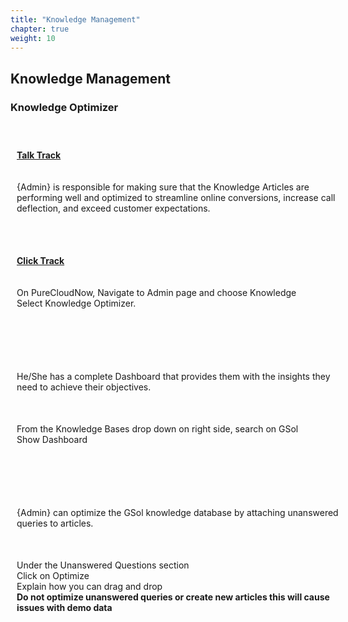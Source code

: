 ```yaml
---
title: "Knowledge Management"
chapter: true
weight: 10
---
```


<style>
td, th {
   border: none!important;
}
.row {
    display: flex;
    flex-wrap: wrap;
    margin-right: -15px;
    margin-left: -15px;
}

/* Extra small devices (phones, 600px and down) */
@media only screen and (max-width: 600px) {
    .col {
        flex: 0 0 100%;
        max-width: 100%;
        padding: 25px;
    }
}
/* Small devices (portrait tablets and large phones, 600px and up) */
@media only screen and (min-width: 600px) {
    .col {
        flex: 0 0 100%;
        max-width: 100%;
        padding: 25px;
    }
}
/* Medium devices (landscape tablets, 768px and up) */
@media only screen and (min-width: 768px) {
    .col {
        flex: 0 0 100%;
        max-width: 100%;
        padding: 25px;
    }
}
/* Large devices (laptops/desktops, 992px and up) */
@media only screen and (min-width: 992px) {
    .col {
        flex: 0 0 50%;
        max-width: 50%;
        padding: 10px 25px;
    }
}
/* Extra large devices (large laptops and desktops, 1200px and up) */
@media only screen and (min-width: 1200px) {
    .col {
        flex: 0 0 50%;
        max-width: 50%;
        padding: 10px 25px;
    }
}

</style>

## Knowledge Management

### Knowledge Optimizer

<div class="row">
  <div class="col">
<br><b><u>Talk Track</u></b><br><br><br>
    {Admin} is responsible for making sure that the Knowledge Articles are performing well and optimized to streamline online conversions, increase call deflection, and exceed customer expectations.
  </div>
  <div class="col">
  <br><b><u>Click Track</u></b><br><br><br>
    On PureCloudNow, Navigate to Admin page and choose Knowledge
    <br>Select Knowledge Optimizer.
  </div>

  <div class="col">
  </div>
</div>

<div class="row">
  <div class="col">
   He/She has a complete Dashboard that provides them with the insights they need to achieve their objectives.
  </div>
  <div class="col">
    From the Knowledge Bases drop down on right side, search on GSol
    <br>Show Dashboard
</b>

  </div>
  <div class="col"></div>
</div>

<div class="row">
  <div class="col">
   {Admin} can optimize the GSol knowledge database by attaching unanswered queries to articles.
  </div>
  <div class="col">
    Under the Unanswered Questions section
    <br>Click on Optimize
    <br>Explain how you can drag and drop 
    <br><b>Do not optimize unanswered queries or create new articles this will cause issues with demo data</b>

</b>

  </div>
  <div class="col"></div>
</div>
